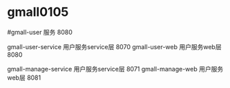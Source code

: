 # gmall0105
#gmall-user 服务 8080

gmall-user-service 用户服务service层 8070
gmall-user-web 用户服务web层 8080

gmall-manage-service 用户服务service层 8071
gmall-manage-web 用户服务web层 8081